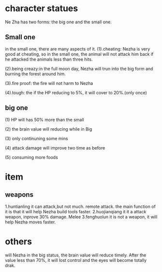 # character statues
Ne Zha has two forms: the big one and the small one.
## Small one
in the small one, there are many aspects of it.
(1).cheating: Nezha is very good at cheating, so in the small one, the animal will not attack him back if he attacked the animals less than three hits.

(2).being creazy:in the full moon day, Nezha will trun into the big form and burning the forest around him.

(3).fire proof: the fire will not harm to Nezha

(4).tough: the if the HP reducing to 5%, it will cover to 20%.(only once) 

## big one
(1) HP will has 50% more than the small

(2) the brain value will reducing while in Big 

(3) only continuning some mins

(4) attack damage will improve two time as before

(5) consuming more foods

# item
## weapons
1.huntianling
it can attack,but not much. remote attack. the main function of it is that it will help Nezha build tools faster.
2.huojianqiang
it it a attack weapon, inprove 30% damage. Melee
3.fenghuolun
it is not a weapon, it will help Nezha moves faster.

# others
will Nezha in the big status, the brain value will reduce timely. After the value less than 70%, it will lost control and the eyes will become totally drak.

